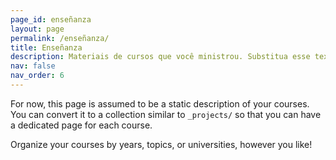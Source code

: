 ```yaml
---
page_id: enseñanza
layout: page
permalink: /enseñanza/
title: Enseñanza
description: Materiais de cursos que você ministrou. Substitua esse texto com sua descrição.
nav: false
nav_order: 6
---
```


For now, this page is assumed to be a static description of your courses. You can convert it to a collection similar to `_projects/` so that you can have a dedicated page for each course.

Organize your courses by years, topics, or universities, however you like!
